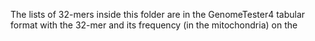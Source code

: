 The lists of 32-mers inside this folder are in the GenomeTester4 tabular format with the 32-mer and its frequency (in the mitochondria) on the 
